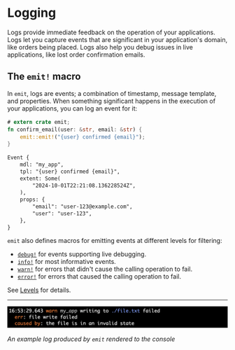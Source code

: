 # Logging

Logs provide immediate feedback on the operation of your applications. Logs let you capture events that are significant in your application's domain, like orders being placed. Logs also help you debug issues in live applications, like lost order confirmation emails.

## The `emit!` macro

In `emit`, logs are events; a combination of timestamp, message template, and properties. When something significant happens in the execution of your applications, you can log an event for it:

```rust
# extern crate emit;
fn confirm_email(user: &str, email: &str) {
    emit::emit!("{user} confirmed {email}");
}
```

```text
Event {
    mdl: "my_app",
    tpl: "{user} confirmed {email}",
    extent: Some(
        "2024-10-01T22:21:08.136228524Z",
    ),
    props: {
        "email": "user-123@example.com",
        "user": "user-123",
    },
}
```

`emit` also defines macros for emitting events at different levels for filtering:

- [`debug!`](https://docs.rs/emit/0.11.0-alpha.21/emit/macro.debug.html) for events supporting live debugging.
- [`info!`](https://docs.rs/emit/0.11.0-alpha.21/emit/macro.info.html) for most informative events.
- [`warn!`](https://docs.rs/emit/0.11.0-alpha.21/emit/macro.warn.html) for errors that didn't cause the calling operation to fail.
- [`error!`](https://docs.rs/emit/0.11.0-alpha.21/emit/macro.error.html) for errors that caused the calling operation to fail.

See [Levels](./logging/levels.md) for details.

-----

![an example log rendered to the console](../asset/term-err.png)

_An example log produced by `emit` rendered to the console_
